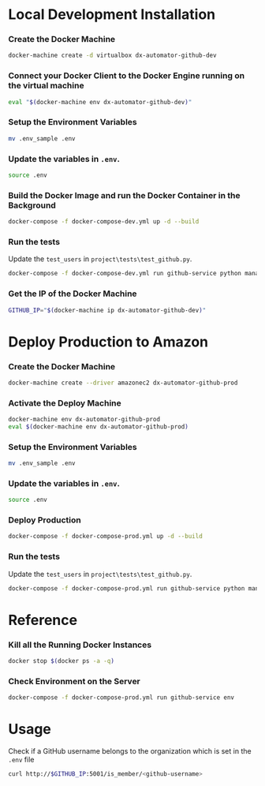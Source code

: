# Local Development Installation

### Create the Docker Machine

```bash
docker-machine create -d virtualbox dx-automator-github-dev
```

### Connect your Docker Client to the Docker Engine running on the virtual machine

```bash
eval "$(docker-machine env dx-automator-github-dev)"
```

### Setup the Environment Variables

```bash
mv .env_sample .env
```

### Update the variables in `.env`.

```bash
source .env
```

### Build the Docker Image and run the Docker Container in the Background

```bash
docker-compose -f docker-compose-dev.yml up -d --build
```

### Run the tests

Update the `test_users` in `project\tests\test_github.py`.

```bash
docker-compose -f docker-compose-dev.yml run github-service python manage.py test
```

### Get the IP of the Docker Machine

```bash
GITHUB_IP="$(docker-machine ip dx-automator-github-dev)"
```


# Deploy Production to Amazon

### Create the Docker Machine

```bash
docker-machine create --driver amazonec2 dx-automator-github-prod
```

### Activate the Deploy Machine

```bash
docker-machine env dx-automator-github-prod
eval $(docker-machine env dx-automator-github-prod)
```

### Setup the Environment Variables

```bash
mv .env_sample .env
```

### Update the variables in `.env`.

```bash
source .env
```

### Deploy Production

```bash
docker-compose -f docker-compose-prod.yml up -d --build
```

### Run the tests

Update the `test_users` in `project\tests\test_github.py`.

```bash
docker-compose -f docker-compose-prod.yml run github-service python manage.py test
```


# Reference

### Kill all the Running Docker Instances

```bash
docker stop $(docker ps -a -q)
```

### Check Environment on the Server

```bash
docker-compose -f docker-compose-prod.yml run github-service env
```


# Usage

Check if a GitHub username belongs to the organization which is set in the `.env` file

```bash
curl http://$GITHUB_IP:5001/is_member/<github-username>
```
